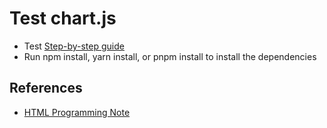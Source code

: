 # Test chart.js

- Test [Step-by-step guide](https://www.chartjs.org/docs/latest/getting-started/usage.html#step-by-step-guide)
- Run npm install, yarn install, or pnpm install to install the dependencies

## References

- [HTML Programming Note](https://hackmd.io/@billwang168/BJZLU5t4T)
